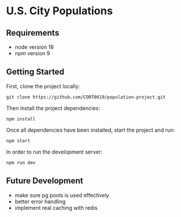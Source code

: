 # U.S. City Populations
## Requirements
- node version 18
- npm version 9

## Getting Started

First, clone the project locally:
```
git clone https://github.com/CORT0619/population-project.git
```

Then install the project dependencies:
```
npm install
```

Once all dependencies have been installed, start the project and run:
```
npm start

```

In order to run the development server:
```
npm run dev
```

## Future Development
- make sure pg pools is used effectively
- better error handling
- implement real caching with redis
